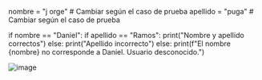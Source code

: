 nombre = "j orge"  # Cambiar según el caso de prueba
apellido = "puga"  # Cambiar según el caso de prueba

if nombre == "Daniel":
    if apellido == "Ramos":
        print("Nombre y apellido correctos")
    else:
        print("Apellido incorrecto")
else:
    print(f"El nombre {nombre} no corresponde a Daniel. Usuario desconocido.")





![image](https://github.com/user-attachments/assets/f367fe08-1bae-4da9-acec-9e2f0dc9407d)

